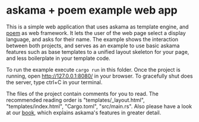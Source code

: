 # askama + poem example web app

This is a simple web application that uses askama as template engine, and
[poem](https://crates.io/crates/poem) as web framework.
It lets the user of the web page select a display language, and asks for their name.
The example shows the interaction between both projects, and serves as an example to use
basic askama features such as base templates to a unified layout skeleton for your page,
and less boilerplate in your template code.

To run the example execute `cargo run` in this folder.
Once the project is running, open <http://127.0.0.1:8080/> in your browser.
To gracefully shut does the server, type ctrl+C in your terminal.

The files of the project contain comments for you to read.
The recommended reading order is "templates/_layout.html", "templates/index.html",
"Cargo.toml", "src/main.rs". Also please have a look at our [book](https://askama.readthedocs.io/),
which explains askama's features in greater detail.
